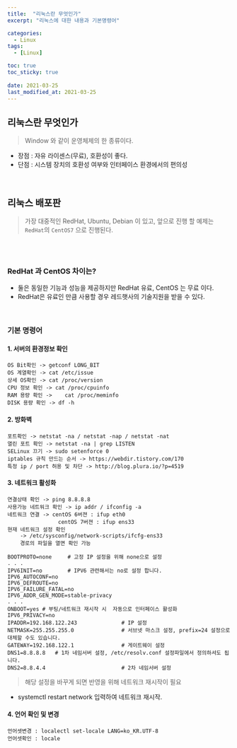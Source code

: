 ```yaml
---
title:  "리눅스란 무엇인가"
excerpt: "리눅스에 대한 내용과 기본명령어"

categories:
  - Linux
tags:
  - [Linux]

toc: true
toc_sticky: true
 
date: 2021-03-25
last_modified_at: 2021-03-25
---
```


## 리눅스란 무엇인가
> Window 와 같이 운영체제의 한 종류이다.     
- 장점 : 자유 라이센스(무료), 호환성이 좋다.   
- 단점 : 시스템 장치의 호환성 여부와 인터페이스 환경에서의 편의성  
<br>


## 리눅스 배포판
> 가장 대중적인 RedHat, Ubuntu, Debian 이 있고, 앞으로 진행 할 예제는 `RedHat`의 `CentOS7` 으로 진행된다.
<br>
  
<br>   

### RedHat 과 CentOS 차이는?
- 둘은 동일한 기능과 성능을 제공하지만 RedHat 유료, CentOS 는 무료 이다.
- RedHat은 유료인 만큼 사용할 경우 레드햇사의 기술지원을 받을 수 있다.
  
<br>

### 기본 명령어
#### 1. 서버의 환경정보 확인
```
OS Bit확인 -> getconf LONG_BIT
OS 계열확인 -> cat /etc/issue
상세 OS확인 -> cat /proc/version
CPU 정보 확인 -> cat /proc/cpuinfo
RAM 용량 확인 ->	cat /proc/meminfo
DISK 용량 확인 -> df -h
```

#### 2. 방화벽
```
포트확인 -> netstat -na / netstat -nap / netstat -nat
열린 포트 확인 -> netstat -na | grep LISTEN
SELinux 끄기 -> sudo setenforce 0		
iptables 규칙 만드는 순서 -> https://webdir.tistory.com/170
특정 ip / port 허용 및 차단 -> http://blog.plura.io/?p=4519
```

#### 3. 네트워크 활성화
```
연결상태 확인 -> ping 8.8.8.8
사용가능 네트워크 확인 -> ip addr / ifconfig -a
네트워크 연결 -> centOS 6버젼 : ifup eth0 
                centOS 7버젼 : ifup ens33
현재 네트워크 설정 확인 
    -> /etc/sysconfig/network-scripts/ifcfg-ens33 
    경로의 파일을 열면 확인 가능  
```

```
BOOTPROTO=none     # 고정 IP 설정을 위해 none으로 설정
. . .
IPV6INIT=no        # IPV6 관련해서는 no로 설정 합니다.
IPV6_AUTOCONF=no
IPV6_DEFROUTE=no
IPV6_FAILURE_FATAL=no
IPV6_ADDR_GEN_MODE=stable-privacy
. . .
ONBOOT=yes # 부팅/네트워크 재시작 시  자동으로 인터페이스 활성화
IPV6_PRIVACY=no
IPADDR=192.168.122.243              # IP 설정
NETMASK=255.255.255.0               # 서브넷 마스크 설정, prefix=24 설정으로 대체할 수도 있습니다.
GATEWAY=192.168.122.1               # 게이트웨이 설정 
DNS1=8.8.8.8   # 1차 네임서버 설정, /etc/resolv.conf 설정파일에서 정의하셔도 됩니다.
DNS2=8.8.4.4                        # 2차 네임서버 설정
```

> 해당 설정을 바꾸게 되면 반영을 위해 네트워크 재시작이 필요
- systemctl restart network 입력하여 네트워크 재시작.

#### 4. 언어 확인 및 변경
```
언어셋변경 : localectl set-locale LANG=ko_KR.UTF-8
언어셋확인 : locale
```







